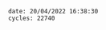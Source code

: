 

                date: 20/04/2022 16:38:30
                cycles: 22740

                         